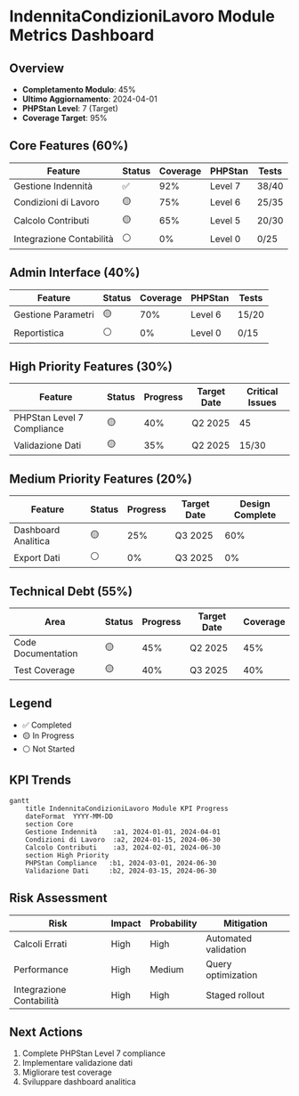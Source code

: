 # IndennitaCondizioniLavoro Module Metrics Dashboard

## Overview
- **Completamento Modulo**: 45%
- **Ultimo Aggiornamento**: 2024-04-01
- **PHPStan Level**: 7 (Target)
- **Coverage Target**: 95%

## Core Features (60%)
| Feature | Status | Coverage | PHPStan | Tests |
|---------|---------|-----------|----------|--------|
| Gestione Indennità | ✅ | 92% | Level 7 | 38/40 |
| Condizioni di Lavoro | 🟡 | 75% | Level 6 | 25/35 |
| Calcolo Contributi | 🟡 | 65% | Level 5 | 20/30 |
| Integrazione Contabilità | ⚪ | 0% | Level 0 | 0/25 |

## Admin Interface (40%)
| Feature | Status | Coverage | PHPStan | Tests |
|---------|---------|-----------|----------|--------|
| Gestione Parametri | 🟡 | 70% | Level 6 | 15/20 |
| Reportistica | ⚪ | 0% | Level 0 | 0/15 |

## High Priority Features (30%)
| Feature | Status | Progress | Target Date | Critical Issues |
|---------|---------|-----------|-------------|-----------------|
| PHPStan Level 7 Compliance | 🟡 | 40% | Q2 2025 | 45 |
| Validazione Dati | 🟡 | 35% | Q2 2025 | 15/30 |

## Medium Priority Features (20%)
| Feature | Status | Progress | Target Date | Design Complete |
|---------|---------|-----------|-------------|-----------------|
| Dashboard Analitica | 🟡 | 25% | Q3 2025 | 60% |
| Export Dati | ⚪ | 0% | Q3 2025 | 0% |

## Technical Debt (55%)
| Area | Status | Progress | Target Date | Coverage |
|------|---------|-----------|-------------|-----------|
| Code Documentation | 🟡 | 45% | Q2 2025 | 45% |
| Test Coverage | 🟡 | 40% | Q3 2025 | 40% |

## Legend
- ✅ Completed
- 🟡 In Progress
- ⚪ Not Started

## KPI Trends
```mermaid
gantt
    title IndennitaCondizioniLavoro Module KPI Progress
    dateFormat  YYYY-MM-DD
    section Core
    Gestione Indennità    :a1, 2024-01-01, 2024-04-01
    Condizioni di Lavoro  :a2, 2024-01-15, 2024-06-30
    Calcolo Contributi    :a3, 2024-02-01, 2024-06-30
    section High Priority
    PHPStan Compliance   :b1, 2024-03-01, 2024-06-30
    Validazione Dati     :b2, 2024-03-15, 2024-06-30
```

## Risk Assessment
| Risk | Impact | Probability | Mitigation |
|------|---------|-------------|------------|
| Calcoli Errati | High | High | Automated validation |
| Performance | High | Medium | Query optimization |
| Integrazione Contabilità | High | High | Staged rollout |

## Next Actions
1. Complete PHPStan Level 7 compliance
2. Implementare validazione dati
3. Migliorare test coverage
4. Sviluppare dashboard analitica 